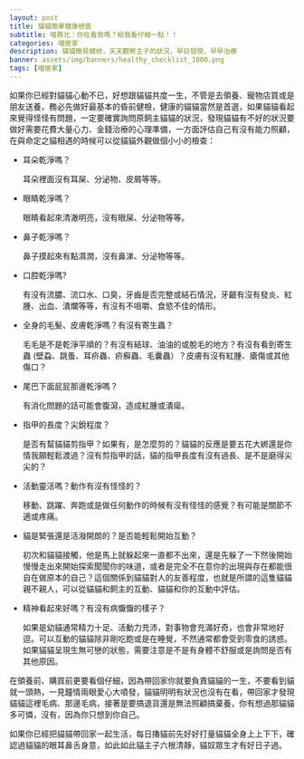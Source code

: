 ```yaml
---
layout: post
title: 貓貓簡單健康檢查
subtitle: 喵靠北：你在看我嗎？給我看仔細一點！！
categories: 喵居家
description: 貓貓簡易健檢，天天觀察主子的狀況，早日發現，早早治療
banner: assets/img/banners/healthy_checklist_1000.png
tags: [喵居家]
---
```

如果你已經對貓貓心動不已，好想跟貓貓共度一生，不管是去領養、寵物店買或是朋友送養，務必先做好最基本的昏前健檢，健康的貓貓當然是首選，如果貓貓看起來覺得怪怪有問題，一定要確實詢問原飼主貓貓的狀況，發現貓貓有不好的狀況要做好需要花費大量心力、金錢治療的心理準備，一方面評估自己有沒有能力照顧，在與命定之貓相遇的時候可以從貓貓外觀做個小小的檢查：

- 耳朵乾淨嗎？

  耳朵裡面沒有耳屎、分泌物、皮屑等等。

- 眼睛乾淨嗎？

  眼睛看起來清澈明亮，沒有眼屎、分泌物等等。

- 鼻子乾淨嗎？

  鼻子摸起來有點濕潤，沒有鼻涕、分泌物等等。

- 口腔乾淨嗎?

  有沒有流膿、流口水、口臭，牙齒是否完整或結石情況，牙齦有沒有發炎、紅腫、出血、潰爛等等，有沒有不咀嚼、食慾不佳的情形。

- 全身的毛髮、皮膚乾淨嗎？有沒有寄生蟲？

  毛毛是不是乾淨平順的？有沒有結球、油油的或脫毛的地方？有沒有看到寄生蟲 (壁蝨、跳蚤、耳疥蟲、疥癬蟲、毛囊蟲）？皮膚有沒有紅腫、瘡傷或其他傷口？

- 尾巴下面屁屁那邊乾淨嗎？

  有消化問題的話可能會腹瀉，造成紅腫或潰瘍。

- 指甲的長度？尖銳程度？

  是否有幫貓貓剪指甲？如果有，是怎麼剪的？貓貓的反應是要五花大綁還是你情我願輕鬆渡過？沒有剪指甲的話，貓的指甲長度有沒有過長、是不是磨得尖尖的？

- 活動靈活嗎？動作有沒有怪怪的？

  移動、跳躍、奔跑或是做任何動作的時候有沒有怪怪的感覺？有可能是關節不適或疼痛。

- 貓是緊張還是活潑開朗的？是否能輕鬆開始互動？

  初次和貓貓接觸，他是馬上就躲起來一直都不出來，還是先躲了一下然後開始慢慢走出來開始探索聞聞你的味道，或者是完全不在意你的出現與存在都能很自在做原本的自己？這個關係到貓貓對人的友善程度，也就是所謂的這隻貓貓親不親人，可以從貓貓和飼主的互動、貓貓和你的互動中評估。

- 精神看起來好嗎？有沒有病懨懨的樣子？

  如果是幼貓通常精力十足、活動力充沛，對事物會充滿好奇，也會非常地好逗。可以互動的貓貓除非剛吃飽或是在睡覺，不然通常都會受到零食的誘惑。如果貓貓呈現生無可戀的狀態，需要注意是不是有身體不舒服或是詢問是否有其他原因。

在領養前、購買前更要看個仔細，因為帶回家你就要負責貓貓的一生，不要看到貓就一頭熱，一見鐘情兩眼愛心大噴發，貓貓明明有狀況也沒有在看，帶回家才發現貓貓這裡毛病、那邊毛病，接著是要搞退貨還是無法照顧搞棄養，你有想過那貓貓多可憐，沒有，因為你只想到你自己。

如果你已經把貓貓帶回家一起生活，每日擼貓前先好好打量貓貓全身上上下下，確認過貓貓的眼耳鼻舌身意，如此如此貓主子六根清靜，貓奴眾生才有好日子過。
